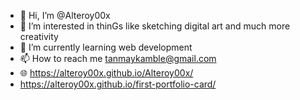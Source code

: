 - 👋 Hi, I’m @Alteroy00x
- 👀 I’m interested in thinGs like sketching digital art and much more creativity
- 🌱 I’m currently learning web development
- 📫 How to reach me tanmaykamble@gmail.com
- 🌐 https://alteroy00x.github.io/Alteroy00x/
- https://alteroy00x.github.io/first-portfolio-card/
<!---
Alteroy00x/Alteroy00x is a ✨ special ✨ repository because its `README.md` (this file) appears on your GitHub profile.
You can click the Preview link to take a look at your changes.
--->
